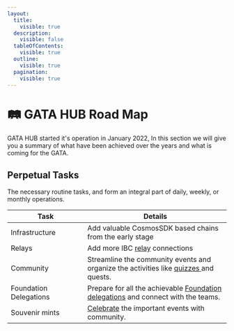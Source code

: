 ```yaml
---
layout:
  title:
    visible: true
  description:
    visible: false
  tableOfContents:
    visible: true
  outline:
    visible: true
  pagination:
    visible: true
---
```


# 🛤️ GATA HUB Road Map

GATA HUB started it's operation in January 2022, In this section we will give you a summary of what have been achieved over the years and what is coming for the GATA.&#x20;

## Perpetual Tasks

The necessary routine tasks, and form an integral part of daily, weekly, or monthly operations.

<table><thead><tr><th width="160">Task</th><th>Details </th></tr></thead><tbody><tr><td>Infrastructure </td><td>Add valuable CosmosSDK based chains from the early stage </td></tr><tr><td>Relays</td><td>Add more IBC <a href="../public-goods/gata-relays.md">relay</a> connections </td></tr><tr><td>Community </td><td>Streamline the community events and organize the activities like <a href="../../whats-cooking-in-community/quiz.md">quizzes </a>and quests.</td></tr><tr><td>Foundation Delegations </td><td>Prepare for all the achievable <a href="../gata-validators/foundation-delegations.md">Foundation delegations</a> and connect with the teams. </td></tr><tr><td>Souvenir mints</td><td><a href="../nft-souvenirs.md">Celebrate</a> the important events with community. </td></tr></tbody></table>
